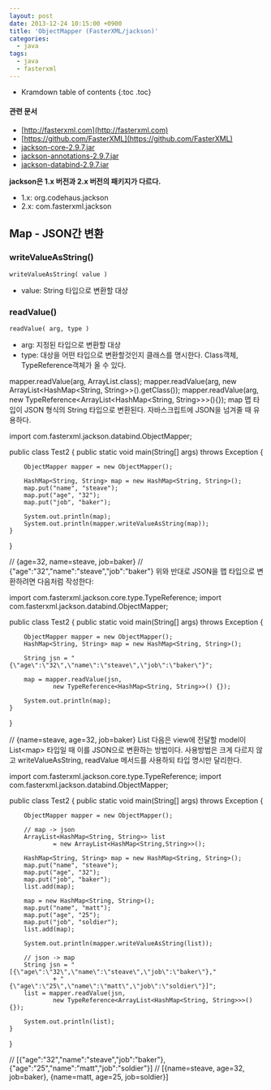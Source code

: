 ```yaml
---
layout: post
date: 2013-12-24 10:15:00 +0900
title: 'ObjectMapper (FasterXML/jackson)'
categories:
  - java
tags:
  - java
  - fasterxml
---
```


* Kramdown table of contents
{:toc .toc}

#### 관련 문서

- [http://fasterxml.com](http://fasterxml.com)
- [https://github.com/FasterXML](https://github.com/FasterXML)
- [jackson-core-2.9.7.jar](/attachment/jackson-core-2.9.7.jar)
- [jackson-annotations-2.9.7.jar](/attachment/jackson-annotations-2.9.7.jar)
- [jackson-databind-2.9.7.jar](/attachment/jackson-databind-2.9.7.jar)

**jackson은 1.x 버전과 2.x 버전의 패키지가 다르다.**
- 1.x: org.codehaus.jackson
- 2.x: com.fasterxml.jackson

## Map - JSON간 변환

### writeValueAsString()

```
writeValueAsString( value )
```
- value: String 타입으로 변환할 대상

### readValue()

```
readValue( arg, type )
```
- arg: 지정된 타입으로 변환할 대상
- type: 대상을 어떤 타입으로 변환할것인지 클래스를 명시한다. Class객체, TypeReference객체가 올 수 있다.

mapper.readValue(arg, ArrayList.class);
mapper.readValue(arg, new ArrayList<HashMap<String, String>>().getClass());
mapper.readValue(arg, new TypeReference<ArrayList<HashMap<String, String>>>(){});
map
맵 타입이 JSON 형식의 String 타입으로 변환된다. 자바스크립트에 JSON을 넘겨줄 때 유용하다.

import com.fasterxml.jackson.databind.ObjectMapper;

public class Test2 {
    public static void main(String[] args) throws Exception {

        ObjectMapper mapper = new ObjectMapper();

        HashMap<String, String> map = new HashMap<String, String>();
        map.put("name", "steave");
        map.put("age", "32");
        map.put("job", "baker");

        System.out.println(map);
        System.out.println(mapper.writeValueAsString(map));
    }
}

// {age=32, name=steave, job=baker}
// {"age":"32","name":"steave","job":"baker"}
위와 반대로 JSON을 맵 타입으로 변환하려면 다음처럼 작성한다:

import com.fasterxml.jackson.core.type.TypeReference;
import com.fasterxml.jackson.databind.ObjectMapper;

public class Test2 {
    public static void main(String[] args) throws Exception {

        ObjectMapper mapper = new ObjectMapper();
        HashMap<String, String> map = new HashMap<String, String>();

        String jsn = "{\"age\":\"32\",\"name\":\"steave\",\"job\":\"baker\"}";

        map = mapper.readValue(jsn,
                new TypeReference<HashMap<String, String>>() {});        

        System.out.println(map);
    }
}

// {name=steave, age=32, job=baker}
List<Map>
다음은 view에 전달할 model이 List<map<?, ?>> 타입일 때 이를 JSON으로 변환하는 방법이다. 사용방법은 크게 다르지 않고 writeValueAsString, readValue 메서드를 사용하되 타입 명시만 달리한다.

import com.fasterxml.jackson.core.type.TypeReference;
import com.fasterxml.jackson.databind.ObjectMapper;

public class Test2 {
    public static void main(String[] args) throws Exception {

        ObjectMapper mapper = new ObjectMapper();

        // map -> json
        ArrayList<HashMap<String, String>> list
                = new ArrayList<HashMap<String,String>>();

        HashMap<String, String> map = new HashMap<String, String>();
        map.put("name", "steave");
        map.put("age", "32");
        map.put("job", "baker");
        list.add(map);

        map = new HashMap<String, String>();
        map.put("name", "matt");
        map.put("age", "25");
        map.put("job", "soldier");
        list.add(map);

        System.out.println(mapper.writeValueAsString(list));

        // json -> map
        String jsn = "[{\"age\":\"32\",\"name\":\"steave\",\"job\":\"baker\"},"
                + "{\"age\":\"25\",\"name\":\"matt\",\"job\":\"soldier\"}]";
        list = mapper.readValue(jsn,
                new TypeReference<ArrayList<HashMap<String, String>>>() {});        

        System.out.println(list);
    }
}


// [{"age":"32","name":"steave","job":"baker"},{"age":"25","name":"matt","job":"soldier"}]
// [{name=steave, age=32, job=baker}, {name=matt, age=25, job=soldier}]
